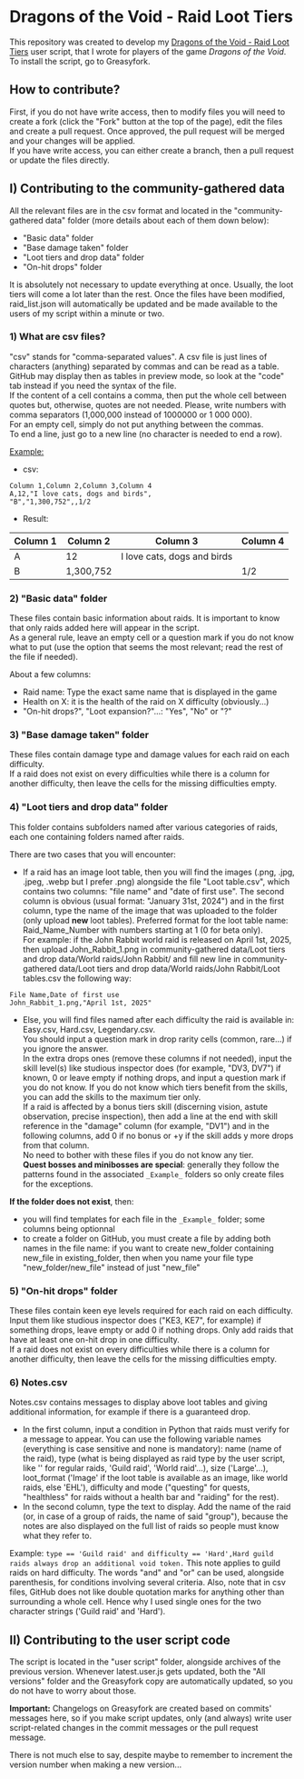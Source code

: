 # Dragons of the Void - Raid Loot Tiers

This repository was created to develop my [Dragons of the Void - Raid Loot Tiers](https://greasyfork.org/en/scripts/450685-dragons-of-the-void-raid-loot-tiers) user script, that I wrote for players of the game *Dragons of the Void*. To install the script, go to Greasyfork.

## How to contribute?

First, if you do not have write access, then to modify files you will need to create a fork (click the "Fork" button at the top of the page), edit the files and create a pull request. Once approved, the pull request will be merged and your changes will be applied.<br>
If you have write access, you can either create a branch, then a pull request or update the files directly.<br>

## I) Contributing to the community-gathered data
All the relevant files are in the csv format and located in the "community-gathered data" folder (more details about each of them down below):
* "Basic data" folder
* "Base damage taken" folder
* "Loot tiers and drop data" folder
* "On-hit drops" folder

It is absolutely not necessary to update everything at once. Usually, the loot tiers will come a lot later than the rest. Once the files have been modified, raid_list.json will automatically be updated and be made available to the users of my script within a minute or two.

### 1) What are csv files?

"csv" stands for "comma-separated values". A csv file is just lines of characters (anything) separated by commas and can be read as a table. GitHub may display then as tables in preview mode, so look at the "code" tab instead if you need the syntax of the file.<br>
If the content of a cell contains a comma, then put the whole cell between quotes but, otherwise, quotes are not needed. Please, write numbers with comma separators (1,000,000 instead of 1000000 or 1 000 000).<br>
For an empty cell, simply do not put anything between the commas.<br>
To end a line, just go to a new line (no character is needed to end a row).

<u>Example:</u>

* csv:
```
Column 1,Column 2,Column 3,Column 4
A,12,"I love cats, dogs and birds",
"B","1,300,752",,1/2
```
* Result:

|Column 1|Column 2|Column 3|Column 4|
|-|-|-|-|
|A|12|I love cats, dogs and birds||
|B|1,300,752||1/2|

### 2) "Basic data" folder

These files contain basic information about raids. It is important to know that only raids added here will appear in the script.<br>
As a general rule, leave an empty cell or a question mark if you do not know what to put (use the option that seems the most relevant; read the rest of the file if needed).<br>

About a few columns:
* Raid name: Type the exact same name that is displayed in the game
* Health on X: it is the health of the raid on X difficulty (obviously...)
* "On-hit drops?", "Loot expansion?"...: "Yes", "No" or "?"

### 3) "Base damage taken" folder

These files contain damage type and damage values for each raid on each difficulty. <br>
If a raid does not exist on every difficulties while there is a column for another difficulty, then leave the cells for the missing difficulties empty.

### 4) "Loot tiers and drop data" folder

This folder contains subfolders named after various categories of raids, each one containing folders named after raids.<br>

There are two cases that you will encounter:<br>

* If a raid has an image loot table, then you will find the images (.png, .jpg, .jpeg, .webp but I prefer .png) alongside the file "Loot table.csv", which contains two columns: "file name" and "date of first use". The second column is obvious (usual format: "January 31st, 2024") and in the first column, type the name of the image that was uploaded to the folder (only upload **new** loot tables). Preferred format for the loot table name: Raid_Name_Number with numbers starting at 1 (0 for beta only).
<br>For example: if the John Rabbit world raid is released on April 1st, 2025, then upload John_Rabbit_1.png in community-gathered data/Loot tiers and drop data/World raids/John Rabbit/ and fill new line in community-gathered data/Loot tiers and drop data/World raids/John Rabbit/Loot tables.csv the following way: 
```
File Name,Date of first use
John_Rabbit_1.png,"April 1st, 2025"
```

* Else, you will find files named after each difficulty the raid is available in: Easy.csv, Hard.csv, Legendary.csv.<br>
You should input a question mark in drop rarity cells (common, rare...) if you ignore the answer.<br>
In the extra drops ones (remove these columns if not needed), input the skill level(s) like studious inspector does (for example, "DV3, DV7") if known, 0 or leave empty if nothing drops, and input a question mark if you do not know. If you do not know which tiers benefit from the skills, you can add the skills to the maximum tier only.<br>
If a raid is affected by a bonus tiers skill (discerning vision, astute observation, precise inspection), then add a line at the end with skill reference in the "damage" column (for example, "DV1") and in the following columns, add 0 if no bonus or +y if the skill adds y more drops from that column.<br>
No need to bother with these files if you do not know any tier.<br>
**Quest bosses and minibosses are special**: generally they follow the patterns found in the associated `_Example_` folders so only create files for the exceptions.

**If the folder does not exist**, then:
* you will find templates for each file in the `_Example_` folder; some columns being optionnal
* to create a folder on GitHub, you must create a file by adding both names in the file name: if you want to create new_folder containing new_file in existing_folder, then when you name your file type "new_folder/new_file" instead of just "new_file"

### 5) "On-hit drops" folder

These files contain keen eye levels required for each raid on each difficulty. Input them like studious inspector does ("KE3, KE7", for example) if something drops, leave empty or add 0 if nothing drops. Only add raids that have at least one on-hit drop in one difficulty.<br>
If a raid does not exist on every difficulties while there is a column for another difficulty, then leave the cells for the missing difficulties empty.

### 6) Notes.csv

Notes.csv contains messages to display above loot tables and giving additional information, for example if there is a guaranteed drop.
* In the first column, input a condition in Python that raids must verify for a message to appear.
You can use the following variable names (everything is case sensitive and none is mandatory): name (name of the raid), type (what is being displayed as raid type by the user script, like '' for regular raids, 'Guild raid', 'World raid'...), size ('Large'...), loot_format ('Image' if the loot table is available as an image, like world raids, else 'EHL'), difficulty and mode ("questing" for quests, "healthless" for raids without a health bar and "raiding" for the rest).
* In the second column, type the text to display. Add the name of the raid (or, in case of a group of raids, the name of said "group"), because the notes are also displayed on the full list of raids so people must know what they refer to.

Example: ```type == 'Guild raid' and difficulty == 'Hard',Hard guild raids always drop an additional void token.```
This note applies to guild raids on hard difficulty. The words "and" and "or" can be used, alongside parenthesis, for conditions involving several criteria.
Also, note that in csv files, GitHub does not like double quotation marks for anything other than surrounding a whole cell. Hence why I used single ones for the two character strings ('Guild raid' and 'Hard').

## II) Contributing to the user script code

The script is located in the "user script" folder, alongside archives of the previous version. Whenever latest.user.js gets updated, both the "All versions" folder and the Greasyfork copy are automatically updated, so you do not have to worry about those.

**Important:** Changelogs on Greasyfork are created based on commits' messages here, so if you make script updates, only (and always) write user script-related changes in the commit messages or the pull request message.<br>

There is not much else to say, despite maybe to remember to increment the version number when making a new version...
